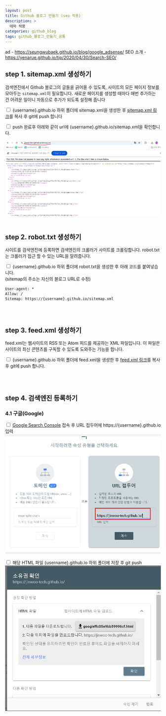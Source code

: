 ```yaml
---
layout: post
title: Github 블로그 만들기 (seo 적용)
description: >
  테마 적용
categories: github_blog
tags: github_블로그_만들기_공통
---
```



ad - https://seungwubaek.github.io/blog/google_adsense/
SEO 소개 -  https://yenarue.github.io/tip/2020/04/30/Search-SEO/


## step 1. sitemap.xml 생성하기
검색엔진에서 Github 블로그의 글들을 긁어올 수 있도록, 사이트의 모든 페이지 정보를 모아두는 `sitemap.xml`이 필요합니다. 
새로운 페이지를 생성할 때마다 매번 추가하는 건 어려운 일이니 자동으로 추가가 되도록 설정해 줍니다 <br>

<input type="checkbox"> {username}.github.io 하위 폴더에 sitemap.xml을 생성한 후 
[sitemap.xml 링크](https://github.com/JINWOO-TECH/jinwoo-tech.github.io/blob/main/sitemap.xml)를 복사 후 git에 push 합니다


<input type="checkbox">  push 완료후 아래와 같이 url에 {username}.github.io/sitemap.xml을 확인합니다.

![Xixia](/assets/images/github_blog/20240822sitemap.png)
<br><br>

## step 2. robot.txt 생성하기
사이트를 검색엔진에 등록하면 검색엔진의 크롤러가 사이트를 크롤링합니다. robot.txt는 크롤러가 접근 할 수 있는 URL을 알려줍니다.

<input type="checkbox"> {username}.github.io 하위 폴더에 robot.txt을 생성한 후 아래 코드를 붙여넣습니다. <br>
(sitemap의 주소는 자신의 블로그 URL로 수정)

~~~
User-agent: *
Allow: /
Sitemap: https://{username}.github.io/sitemap.xml
~~~
<br><br>

## step 3. feed.xml 생성하기
feed.xml는 웹사이트의 RSS 또는 Atom 피드를 제공하는 XML 파일입니다. 이 파일은 사이트의 최신 콘텐츠를 구독할 수 있도록 도와주는 기능을 합니다.

<input type="checkbox"> {username}.github.io 하위 폴더에 feed.xml을 생성한 후 
[feed.xml 링크](https://github.com/JINWOO-TECH/jinwoo-tech.github.io/blob/main/feed.xml)를 복사 후 git에 push 합니다.

<br><br>

## step 4. 검색엔진 등록하기

### 4.1 구글(Google)
<input type="checkbox"> [Google Search Console](https://search.google.com/search-console/welcome) 접속 후 URL 접두어에 https://{username}.github.io 입력
<br>
![Xixia](/assets/images/github_blog/20240822googleseopage.png)
<br><br>
<input type="checkbox"> 해당 HTML 파일 {username}.github.io 하위 폴더에 저장 후 git push
<br>
![Xixia](/assets/images/github_blog/20240822googleseopageconfirm.png)